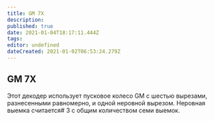 ```yaml
---
title: GM 7X
description: 
published: true
date: 2021-01-04T18:17:11.444Z
tags: 
editor: undefined
dateCreated: 2021-01-02T06:53:24.279Z
---
```


## GM 7X

Этот декодер использует пусковое колесо GM с шестью вырезами, разнесенными равномерно, и одной неровной вырезом. Неровная выемка считается\# 3 с общим количеством семи выемок.